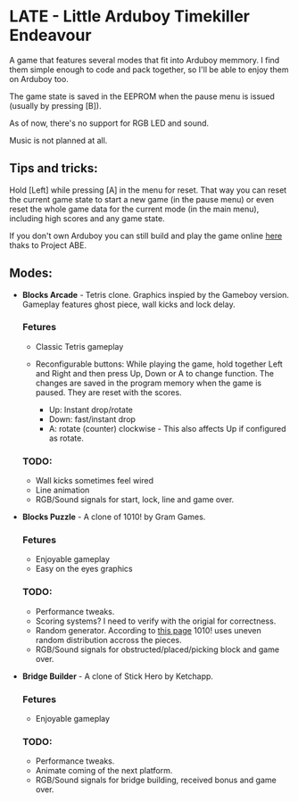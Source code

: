 # LATE - Little Arduboy Timekiller Endeavour
A game that features several modes that fit into Arduboy memmory. I find them simple enough to code and pack together, so I'll be able to enjoy them on Arduboy too.

The game state is saved in the EEPROM when the pause menu is issued (usually by pressing [B]).

As of now, there's no support for RGB LED and sound.

Music is not planned at all.

## Tips and tricks:

Hold [Left] while pressing [A] in the menu for reset.
That way you can reset the current game state to start a new game (in the pause menu) or even reset the whole game data for the current mode (in the main menu), including high scores and any game state.

If you don't own Arduboy you can still build and play the game online [here](https://felipemanga.github.io/ProjectABE/?url=https://github.com/core1024/LATE) thaks to Project ABE.

## Modes:
 * **Blocks Arcade** - Tetris clone. Graphics inspied by the Gameboy version. Gameplay features ghost piece, wall kicks and lock delay.
    ### Fetures
    - Classic Tetris gameplay
    - Reconfigurable buttons: While playing the game, hold together Left and Right and then press Up, Down or A to change function. The changes are saved in the program memory when the game is paused. They are reset with the scores.

        - Up: Instant drop/rotate
        - Down: fast/instant drop
        - A: rotate (counter) clockwise - This also affects Up if configured as rotate.


    ### TODO:
    - Wall kicks sometimes feel wired
    - Line animation
    - RGB/Sound signals for start, lock, line and game over.

 * **Blocks Puzzle** - A clone of 1010! by Gram Games.
    ### Fetures
    - Enjoyable gameplay
    - Easy on the eyes graphics
    ### TODO:
    - Performance tweaks.
    - Scoring systems? I need to verify with the origial for correctness.
    - Random generator. According to [this page](http://blog.coelho.net/games/2016/07/28/1010-game.html) 1010! uses uneven random distribution accross the pieces.
    - RGB/Sound signals for obstructed/placed/picking block and game over.

 * **Bridge Builder** - A clone of Stick Hero by Ketchapp.
    ### Fetures
    - Enjoyable gameplay
    ### TODO:
    - Performance tweaks.
    - Animate coming of the next platform.
    - RGB/Sound signals for bridge building, received bonus and game over.
